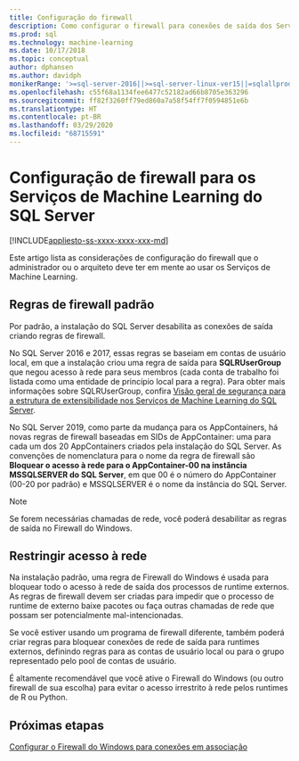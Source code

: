```yaml
---
title: Configuração do firewall
description: Como configurar o firewall para conexões de saída dos Serviços de Machine Learning do SQL Server.
ms.prod: sql
ms.technology: machine-learning
ms.date: 10/17/2018
ms.topic: conceptual
author: dphansen
ms.author: davidph
monikerRange: '>=sql-server-2016||>=sql-server-linux-ver15||=sqlallproducts-allversions'
ms.openlocfilehash: c55f68a1134fee6477c52182ad66b8705e363296
ms.sourcegitcommit: ff82f3260ff79ed860a7a58f54ff7f0594851e6b
ms.translationtype: HT
ms.contentlocale: pt-BR
ms.lasthandoff: 03/29/2020
ms.locfileid: "68715591"
---
```

# <a name="firewall-configuration-for-sql-server-machine-learning-services"></a>Configuração de firewall para os Serviços de Machine Learning do SQL Server
[!INCLUDE[appliesto-ss-xxxx-xxxx-xxx-md](../../includes/appliesto-ss-xxxx-xxxx-xxx-md.md)]

Este artigo lista as considerações de configuração do firewall que o administrador ou o arquiteto deve ter em mente ao usar os Serviços de Machine Learning.

## <a name="default-firewall-rules"></a>Regras de firewall padrão

Por padrão, a instalação do SQL Server desabilita as conexões de saída criando regras de firewall.

No SQL Server 2016 e 2017, essas regras se baseiam em contas de usuário local, em que a instalação criou uma regra de saída para **SQLRUserGroup** que negou acesso à rede para seus membros (cada conta de trabalho foi listada como uma entidade de princípio local para a regra). Para obter mais informações sobre SQLRUserGroup, confira [Visão geral de segurança para a estrutura de extensibilidade nos Serviços de Machine Learning do SQL Server](../../advanced-analytics/concepts/security.md#sqlrusergroup).

No SQL Server 2019, como parte da mudança para os AppContainers, há novas regras de firewall baseadas em SIDs de AppContainer: uma para cada um dos 20 AppContainers criados pela instalação do SQL Server. As convenções de nomenclatura para o nome da regra de firewall são **Bloquear o acesso à rede para o AppContainer-00 na instância MSSQLSERVER do SQL Server**, em que 00 é o número do AppContainer (00-20 por padrão) e MSSQLSERVER é o nome da instância do SQL Server.

> [!Note]
> Se forem necessárias chamadas de rede, você poderá desabilitar as regras de saída no Firewall do Windows.

## <a name="restrict-network-access"></a>Restringir acesso à rede

Na instalação padrão, uma regra de Firewall do Windows é usada para bloquear todo o acesso à rede de saída dos processos de runtime externos. As regras de firewall devem ser criadas para impedir que o processo de runtime de externo baixe pacotes ou faça outras chamadas de rede que possam ser potencialmente mal-intencionadas.

Se você estiver usando um programa de firewall diferente, também poderá criar regras para bloquear conexões de rede de saída para runtimes externos, definindo regras para as contas de usuário local ou para o grupo representado pelo pool de contas de usuário.

É altamente recomendável que você ative o Firewall do Windows (ou outro firewall de sua escolha) para evitar o acesso irrestrito à rede pelos runtimes de R ou Python.

## <a name="next-steps"></a>Próximas etapas

[Configurar o Firewall do Windows para conexões em associação](../../database-engine/configure-windows/configure-a-windows-firewall-for-database-engine-access.md)